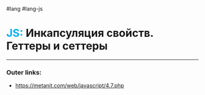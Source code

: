 #lang #lang-js
# <font color="#00b0f0">JS:</font> Инкапсуляция свойств. Геттеры и сеттеры
---
### Outer links:
- https://metanit.com/web/javascript/4.7.php